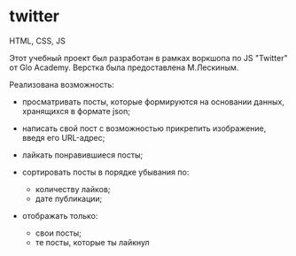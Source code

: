 # twitter
HTML, CSS, JS

Этот учебный проект был разработан в рамках воркшопа по JS "Twitter" от Glo Academy. Верстка была предоставлена М.Лескиным. 

Реализована возможность:

- просматривать посты, которые формируются на основании данных, хранящихся в формате json;

- написать свой пост с возможностью прикрепить изображение, введя его URL-адрес;

- лайкать понравившиеся посты;

- сортировать посты в порядке убывания по:
    - количеству лайков;
    - дате публикации;
- отображать только:
    - свои посты;
    - те посты, которые ты лайкнул
